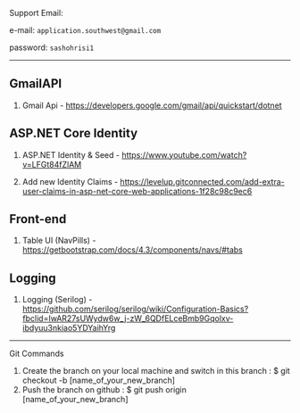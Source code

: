 Support Email:

e-mail:   `application.southwest@gmail.com`

password: `sashohrisi1`

---
## **GmailAPI**
1. Gmail Api - https://developers.google.com/gmail/api/quickstart/dotnet

## **ASP.NET Core Identity**

1. ASP.NET Identity & Seed - https://www.youtube.com/watch?v=LFGt84fZlAM

2. Add new Identity Claims - https://levelup.gitconnected.com/add-extra-user-claims-in-asp-net-core-web-applications-1f28c98c9ec6

## **Front-end**

1. Table UI (NavPills) - https://getbootstrap.com/docs/4.3/components/navs/#tabs

## **Logging**

1. Logging (Serilog) - https://github.com/serilog/serilog/wiki/Configuration-Basics?fbclid=IwAR27sUWydw6w_j-zW_6QDfELceBmb9Gqolxv-ibdyuu3nkiao5YDYaihYrg
                 

---
Git Commands
1. Create the branch on your local machine and switch in this branch :
       $ git checkout -b [name_of_your_new_branch]
2. Push the branch on github :
       $ git push origin [name_of_your_new_branch]


